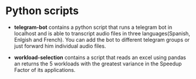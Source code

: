 # Python scripts

* **telegram-bot** contains a python script that runs a telegram bot in localhost and is able to transcript audio files in three languages(Spanish, Enlgish and French). You can add the bot to different telegram groups or just forward him individual audio files.

* **workload-selection** contains a script that reads an excel using pandas an returns the 5 workloads with the greatest variance in the Speedup Factor of its applications.